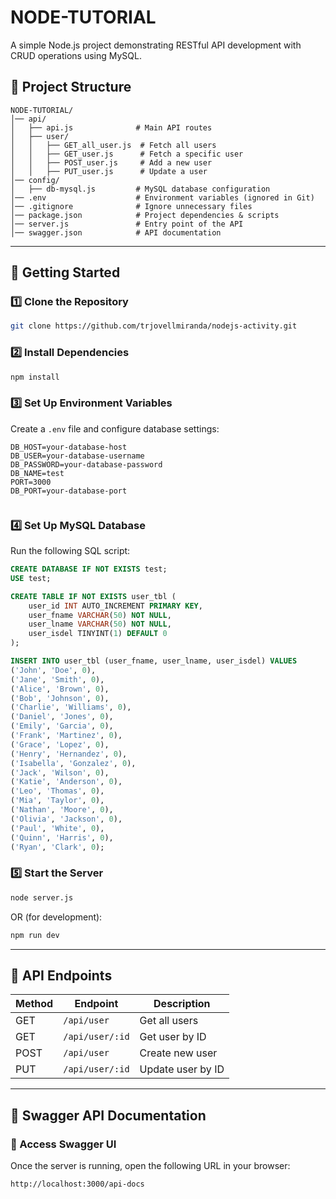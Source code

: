 # NODE-TUTORIAL

A simple Node.js project demonstrating RESTful API development with CRUD operations using MySQL.

## 📂 Project Structure

```
NODE-TUTORIAL/
│── api/
│   ├── api.js              # Main API routes
│   ├── user/
│   │   ├── GET_all_user.js  # Fetch all users
│   │   ├── GET_user.js      # Fetch a specific user
│   │   ├── POST_user.js     # Add a new user
│   │   ├── PUT_user.js      # Update a user
│── config/
│   ├── db-mysql.js         # MySQL database configuration
│── .env                    # Environment variables (ignored in Git)
│── .gitignore              # Ignore unnecessary files
│── package.json            # Project dependencies & scripts
│── server.js               # Entry point of the API
│── swagger.json            # API documentation
```

---

## 🚀 Getting Started

### 1️⃣ Clone the Repository

```sh
git clone https://github.com/trjovellmiranda/nodejs-activity.git
```

### 2️⃣ Install Dependencies

```sh
npm install
```

### 3️⃣ Set Up Environment Variables

Create a `.env` file and configure database settings:

```
DB_HOST=your-database-host
DB_USER=your-database-username
DB_PASSWORD=your-database-password
DB_NAME=test
PORT=3000
DB_PORT=your-database-port


```

### 4️⃣ Set Up MySQL Database

Run the following SQL script:

```sql
CREATE DATABASE IF NOT EXISTS test;
USE test;

CREATE TABLE IF NOT EXISTS user_tbl (
    user_id INT AUTO_INCREMENT PRIMARY KEY,
    user_fname VARCHAR(50) NOT NULL,
    user_lname VARCHAR(50) NOT NULL,
    user_isdel TINYINT(1) DEFAULT 0
);

INSERT INTO user_tbl (user_fname, user_lname, user_isdel) VALUES
('John', 'Doe', 0),
('Jane', 'Smith', 0),
('Alice', 'Brown', 0),
('Bob', 'Johnson', 0),
('Charlie', 'Williams', 0),
('Daniel', 'Jones', 0),
('Emily', 'Garcia', 0),
('Frank', 'Martinez', 0),
('Grace', 'Lopez', 0),
('Henry', 'Hernandez', 0),
('Isabella', 'Gonzalez', 0),
('Jack', 'Wilson', 0),
('Katie', 'Anderson', 0),
('Leo', 'Thomas', 0),
('Mia', 'Taylor', 0),
('Nathan', 'Moore', 0),
('Olivia', 'Jackson', 0),
('Paul', 'White', 0),
('Quinn', 'Harris', 0),
('Ryan', 'Clark', 0);
```

### 5️⃣ Start the Server

```sh
node server.js
```
OR (for development):

```sh
npm run dev
```

---

## 🔌 API Endpoints

| Method | Endpoint         | Description        |
|--------|----------------|--------------------|
| GET    | `/api/user`    | Get all users     |
| GET    | `/api/user/:id` | Get user by ID    |
| POST   | `/api/user`    | Create new user   |
| PUT    | `/api/user/:id` | Update user by ID |

---

## 📖 Swagger API Documentation

### 🔗 Access Swagger UI
Once the server is running, open the following URL in your browser:

```
http://localhost:3000/api-docs 

```